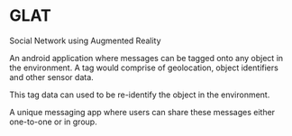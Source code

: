 # GLAT
Social Network using Augmented Reality

An android application where messages can be tagged onto any
object in the environment. A tag would comprise of geolocation,
object identifiers and other sensor data.

This tag data can used to be re-identify the object in the environment.

A unique messaging app where users can share these messages
either one-to-one or in group.
